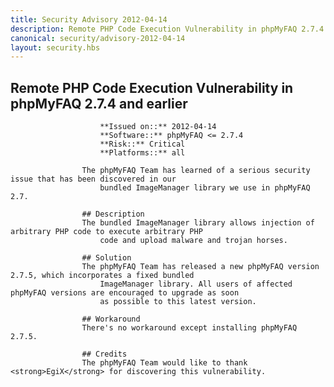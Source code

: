 ```yaml
---
title: Security Advisory 2012-04-14
description: Remote PHP Code Execution Vulnerability in phpMyFAQ 2.7.4 and earlier
canonical: security/advisory-2012-04-14
layout: security.hbs
---
```


## Remote PHP Code Execution Vulnerability in phpMyFAQ 2.7.4 and earlier

                        **Issued on::** 2012-04-14
                        **Software::** phpMyFAQ <= 2.7.4
                        **Risk::** Critical
                        **Platforms::** all

                    The phpMyFAQ Team has learned of a serious security issue that has been discovered in our
                        bundled ImageManager library we use in phpMyFAQ 2.7.

                    ## Description
                    The bundled ImageManager library allows injection of arbitrary PHP code to execute arbitrary PHP
                        code and upload malware and trojan horses.

                    ## Solution
                    The phpMyFAQ Team has released a new phpMyFAQ version 2.7.5, which incorporates a fixed bundled
                        ImageManager library. All users of affected phpMyFAQ versions are encouraged to upgrade as soon
                        as possible to this latest version.

                    ## Workaround
                    There's no workaround except installing phpMyFAQ 2.7.5.

                    ## Credits
                    The phpMyFAQ Team would like to thank <strong>EgiX</strong> for discovering this vulnerability.
